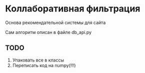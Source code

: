 # Коллаборативная фильтрация

Основа рекомендательной системы для сайта

Сам алгоритм описан в файле db_api.py

## TODO

1. Упаковать все в классы
2. Переписать код на numpy(!!!)